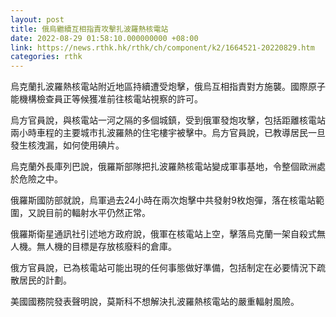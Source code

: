 ```yaml
---
layout: post
title: 俄烏繼續互相指責攻擊扎波羅熱核電站
date: 2022-08-29 01:58:10.000000000 +08:00
link: https://news.rthk.hk/rthk/ch/component/k2/1664521-20220829.htm
categories: rthk
---
```


烏克蘭扎波羅熱核電站附近地區持續遭受炮擊，俄烏互相指責對方施襲。國際原子能機構檢查員正等候獲准前往核電站視察的許可。

烏方官員說，與核電站一河之隔的多個城鎮，受到俄軍發炮攻擊，包括距離核電站兩小時車程的主要城市扎波羅熱的住宅樓宇被擊中。烏方官員說，已教導居民一旦發生核洩漏，如何使用碘片。

烏克蘭外長庫列巴說，俄羅斯部隊把扎波羅熱核電站變成軍事基地，令整個歐洲處於危險之中。

俄羅斯國防部就說，烏軍過去24小時在兩次炮擊中共發射9枚炮彈，落在核電站範圍，又說目前的輻射水平仍然正常。

俄羅斯衛星通訊社引述地方政府說，俄軍在核電站上空，擊落烏克蘭一架自殺式無人機。無人機的目標是存放核廢料的倉庫。

俄方官員說，已為核電站可能出現的任何事態做好準備，包括制定在必要情況下疏散居民的計劃。

美國國務院發表聲明說，莫斯科不想解決扎波羅熱核電站的嚴重輻射風險。
